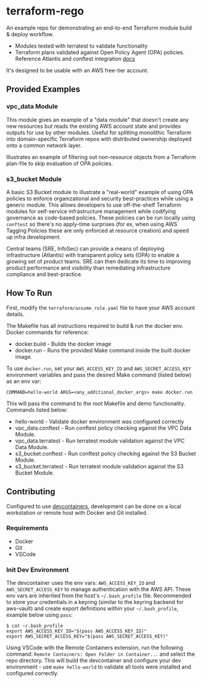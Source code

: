 # terraform-rego

An example repo for demonstrating an end-to-end Terraform module build & deploy workflow. 

* Modules tested with terratest to validate functionality
* Terraform plans validated against Open Policy Agent (OPA) policies. Reference Atlantis and conftest integration [docs](https://www.runatlantis.io/docs/policy-checking.html#how-it-works)

It's designed to be usable with an AWS free-tier account. 

## Provided Examples

### vpc_data Module

This module gives an example of a "data module" that doesn't create any new resources but reads the existing AWS account state and provides outputs for use by other modules. Useful for splitting monolithic Terraform into domain-specific Terraform repos with distributed ownership deployed onto a common network layer.

Illustrates an example of filtering out non-resource objects from a Terraform plan-file to skip evaluation of OPA policies.

### s3_bucket Module

A basic S3 Bucket module to illustrate a "real-world" example of using OPA policies to enforce organizational and security best-practices while using a generic module. This allows developers to use off-the-shelf Terraform modules for self-service infrastructure management while codifying governance as code-based policies. These policies can be run locally using `conftest` so there's no apply-time surprises (for ex, when using AWS Tagging Policies these are only enforced at resource creation) and speed up infra development. 

Central teams (SRE, InfoSec) can provide a means of deploying infrastructure (Atlantis) with transparent policy sets (OPA) to enable a growing set of product teams. SRE can then dedicate its time to improving product performance and visibility than remediating infrastructure compliance and best-practice.

## How To Run

First, modify the `terraform/assume_role.yaml` file to have your AWS account details.

The Makefile has all instructions required to build & run the docker env. Docker commands for reference:

* docker.build - Builds the docker image
* docker.run - Runs the provided Make command inside the built docker image.

To use `docker.run`, set your `AWS_ACCESS_KEY_ID` and `AWS_SECRET_ACCESS_KEY` environment variables and pass the desired Make command (listed below) as an env var:

```
COMMAND=hello-world ARGS=<any_additional_docker_args> make docker.run
```

This will pass the command to the root Makefile and demo functionality. Commands listed below:

* hello-world - Validate docker environment was configured correctly
* vpc_data.conftest - Run conftest policy checking against the VPC Data Module.
* vpc_data.terratest - Run terratest module validation against the VPC Data Module.
* s3_bucket.conftest - Run conftest policy checking against the S3 Bucket Module.
* s3_bucket.terratest - Run terratest module validation against the S3 Bucket Module.

## Contributing

Configured to use [devcontainers](https://github.com/microsoft/vscode-dev-containers), development can be done on a local workstation or remote host with Docker and Git installed. 

### Requirements

* Docker
* Git
* VSCode

### Init Dev Environment

The devcontainer uses the env vars: `AWS_ACCESS_KEY_ID` and `AWS_SECRET_ACCESS_KEY` to manage authentication with the AWS API. These env vars are inherited from the host's `~/.bash_profile` file. Recommended to store your credentials in a keyring (similar to the keyring backend for aws-vault) and create export definitions within your `~/.bash_profile`, example below using `pass`:

```
$ cat ~/.bash_profile
export AWS_ACCESS_KEY_ID="$(pass AWS_ACCESS_KEY_ID)"
export AWS_SECRET_ACCESS_KEY="$(pass AWS_SECRET_ACCESS_KEY)"
```

Using VSCode with the Remote Containers extension, run the following command: `Remote Containers: Open Folder in Container...` and select the repo directory. This will build the devcontainer and configure your dev environment - use `make hello-world` to validate all tools were installed and configured correctly.
